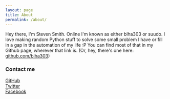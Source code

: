 ```yaml
---
layout: page
title: About
permalink: /about/
---
```


Hey there, I'm Steven Smith. Online I'm known as either blha303 or suudo. I love making random Python stuff to solve some small problem I have or fill in a gap in the automation of my life :P You can find most of that in my Github page, wherever that link is. (Or, hey, there's one here: [github.com/blha303](https://github.com/blha303))

### Contact me

<a href="https://github.com/{{ site.footer-links.github }}"><i class="svg-icon github"></i> GitHub</a><br>
<a href="https://www.twitter.com/{{ site.footer-links.twitter }}"><i class="svg-icon twitter"></i> Twitter</a><br>
<a href="https://www.facebook.com/{{ site.footer-links.facebook }}"><i class="svg-icon facebook"></i> Facebook</a><br>
